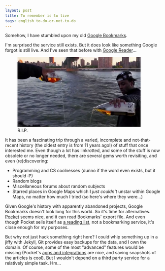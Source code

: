 ```yaml
---
layout: post
title: To remember is to live
tags: english to-do-or-not-to-do
---
```


Somehow, I have stumbled upon my old [Google Bookmarks](https://www.google.com/bookmarks/). 

I'm surprised the service still exists. But it does look like something Google forgot is still live. And I've seen that before with [Google Reader](https://www.cnet.com/news/google-closes-the-book-on-reader-announces-july-1-sunset/)...

<figure class='center-block'>
  <img alt='Pouring one out for Google Reader' src='/assets/images/pouring-one-out.png' width='400' title='Photo from freundevonfreunden.com'>
  <figcaption>R.I.P.</figcaption>
</figure>

It has been a fascinating trip through a varied, incomplete and not-that-recent history (the oldest entry is from 11 years ago!) of stuff that once interested me. Even though a lot has linkrotted, and some of the stuff is now obsolete or no longer needed, there are several gems worth revisiting, and even (re)discovering:

* Programming and CS coolnesses (dunno if the word even exists, but it should :P)
* Random blogs
* Miscellaneous forums about random subjects
* Starred places in Google Maps which I _just couldn't_ unstar within Google Maps, no matter how much I tried (so here's where they were...)

Given Google's history with apparently abandoned projects, Google Bookmarks doesn't look long for this world. So it's time for alternatives. [Pocket](https://getpocket.com/) seems nice, and it can read Bookmarks' export file. And even though Pocket sells itself as [a reading list](https://www.makeuseof.com/tag/pros-cons-pocket/), not a bookmarking service, it's close enough for my purposes. 

But why not just hack something right here? I could whip something up in a jiffy with Jekyll, Git provides easy backups for the data, and I own the domain. Of course, some of the most "advanced" features would be missing (Pocket's [apps and integrations](https://getpocket.com/apps/) are nice, and saving snapshots of the articles is cool). But I wouldn't depend on a third party service for a relatively simple task. Hm... 


